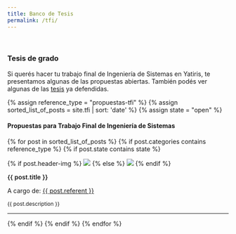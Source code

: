 ```yaml
---
title: Banco de Tesis
permalink: /tfi/
---
```

<br>

### Tesis de grado

Si querés hacer tu trabajo final de Ingeniería de Sistemas en Yatiris, te presentamos algunas de las propuestas abiertas. También podés ver algunas de las [tesis](thesis.md) ya defendidas. 
<br>

{% assign reference_type = "propuestas-tfi" %}
{% assign sorted_list_of_posts = site.tfi | sort: 'date' %}
{% assign state = "open" %}

#### Propuestas para Trabajo Final de Ingeniería de Sistemas

<div class="content list">
  {% for post in sorted_list_of_posts %}
    {% if post.categories contains reference_type %}
        {% if post.state contains state %}
            <div class="list-item">
                <p class="list-post-title">
                    <div class="row">
                        <div class="col-sm-4">
                            {% if post.header-img %}
                                <img src="{{site.baseurl}}/images/tfi/{{post.header-img}}">
                            {% else %} 
                                <img src="http://evansheline.com/wp-content/uploads/2011/02/facebook-Storm-Trooper.jpg">
                            {% endif %}
                        </div>
                        <div class="col-sm-8">
                            <p class="post-title" style="font-weight:600">
                                {{ post.title }}
                            </p>
                            <p class="list-detail" >
                                A cargo de: <a href="mailto:{{post.contact}} ">
                                    {{ post.referent }}
                                </a>
                            </p>
                            <p class="list-detail" style="font-size:.75rem" >
                                {{ post.description }}
                            </p>
                        </div>
                    </div>
                </p>
            </div>
            <hr/>
        {% endif %}
    {% endif %}
  {% endfor %}
</div>

